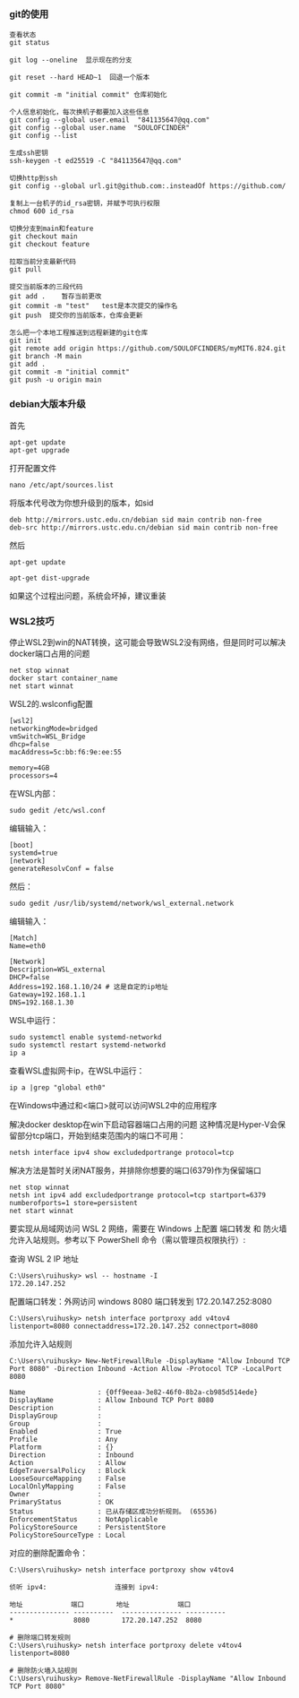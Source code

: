 ### git的使用

```
查看状态
git status

git log --oneline  显示现在的分支

git reset --hard HEAD~1  回退一个版本

git commit -m "initial commit" 仓库初始化

个人信息初始化，每次换机子都要加入这些信息
git config --global user.email  "841135647@qq.com"
git config --global user.name  "SOULOFCINDER"
git config --list 

生成ssh密钥
ssh-keygen -t ed25519 -C "841135647@qq.com"

切换http到ssh
git config --global url.git@github.com:.insteadOf https://github.com/

复制上一台机子的id_rsa密钥，并赋予可执行权限
chmod 600 id_rsa

切换分支到main和feature
git checkout main
git checkout feature

拉取当前分支最新代码
git pull

提交当前版本的三段代码
git add .    暂存当前更改
git commit -m "test"   test是本次提交的操作名
git push  提交你的当前版本，仓库会更新

怎么把一个本地工程推送到远程新建的git仓库
git init
git remote add origin https://github.com/SOULOFCINDERS/myMIT6.824.git
git branch -M main
git add .
git commit -m "initial commit"
git push -u origin main
```


### debian大版本升级

首先

```
apt-get update
apt-get upgrade
```

打开配置文件

```
nano /etc/apt/sources.list
```

将版本代号改为你想升级到的版本，如sid

```
deb http://mirrors.ustc.edu.cn/debian sid main contrib non-free
deb-src http://mirrors.ustc.edu.cn/debian sid main contrib non-free
```

然后

```
apt-get update
```

```
apt-get dist-upgrade
```

如果这个过程出问题，系统会坏掉，建议重装

### WSL2技巧
停止WSL2到win的NAT转换，这可能会导致WSL2没有网络，但是同时可以解决docker端口占用的问题
```
net stop winnat
docker start container_name
net start winnat
```

WSL2的.wslconfig配置
```
[wsl2]
networkingMode=bridged
vmSwitch=WSL_Bridge
dhcp=false
macAddress=5c:bb:f6:9e:ee:55

memory=4GB 
processors=4
```

在WSL内部：
```
sudo gedit /etc/wsl.conf
```

编辑输入：
```
[boot]
systemd=true
[network]
generateResolvConf = false
```

然后：
```
sudo gedit /usr/lib/systemd/network/wsl_external.network
```

编辑输入：
```
[Match]
Name=eth0

[Network]
Description=WSL_external
DHCP=false
Address=192.168.1.10/24 # 这是自定的ip地址
Gateway=192.168.1.1
DNS=192.168.1.30
```

WSL中运行：
```
sudo systemctl enable systemd-networkd
sudo systemctl restart systemd-networkd
ip a
```

查看WSL虚拟网卡ip，在WSL中运行：
```
ip a |grep "global eth0"
```

在Windows中通过<wsl-ip>和<端口>就可以访问WSL2中的应用程序

解决docker desktop在win下启动容器端口占用的问题
这种情况是Hyper-V会保留部分tcp端口，开始到结束范围内的端口不可用：
```
netsh interface ipv4 show excludedportrange protocol=tcp
```
解决方法是暂时关闭NAT服务，并排除你想要的端口(6379)作为保留端口
```
net stop winnat
netsh int ipv4 add excludedportrange protocol=tcp startport=6379 numberofports=1 store=persistent
net start winnat
```

要实现从局域网访问 WSL 2 网络，需要在 Windows 上配置 端口转发 和 防火墙允许入站规则。参考以下 PowerShell 命令（需以管理员权限执行）:

查询 WSL 2 IP 地址
```
C:\Users\ruihusky> wsl -- hostname -I
172.20.147.252
```

配置端口转发：外网访问 windows 8080 端口转发到 172.20.147.252:8080
```
C:\Users\ruihusky> netsh interface portproxy add v4tov4 listenport=8080 connectaddress=172.20.147.252 connectport=8080
```

添加允许入站规则
```
C:\Users\ruihusky> New-NetFirewallRule -DisplayName "Allow Inbound TCP Port 8080" -Direction Inbound -Action Allow -Protocol TCP -LocalPort 8080

Name                  : {0ff9eeaa-3e82-46f0-8b2a-cb985d514ede}
DisplayName           : Allow Inbound TCP Port 8080
Description           :
DisplayGroup          :
Group                 :
Enabled               : True
Profile               : Any
Platform              : {}
Direction             : Inbound
Action                : Allow
EdgeTraversalPolicy   : Block
LooseSourceMapping    : False
LocalOnlyMapping      : False
Owner                 :
PrimaryStatus         : OK
Status                : 已从存储区成功分析规则。 (65536)
EnforcementStatus     : NotApplicable
PolicyStoreSource     : PersistentStore
PolicyStoreSourceType : Local
```


对应的删除配置命令：
```
C:\Users\ruihusky> netsh interface portproxy show v4tov4

侦听 ipv4:                 连接到 ipv4:

地址            端口        地址            端口
--------------- ----------  --------------- ----------
*               8080        172.20.147.252  8080

# 删除端口转发规则
C:\Users\ruihusky> netsh interface portproxy delete v4tov4 listenport=8080

# 删除防火墙入站规则
C:\Users\ruihusky> Remove-NetFirewallRule -DisplayName "Allow Inbound TCP Port 8080"
```